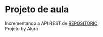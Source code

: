 # Projeto de aula
Incrementando a API REST de [REPOSITORIO](https://github.com/GustavoAndrad/Simple-API_MongoDB_Express)
<br>
Projeto by Alura
